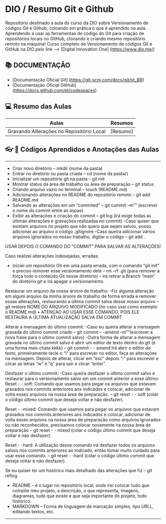 # DIO / Resumo Git e Github

Repositório destinado a aula do curso da DIO sobre Versionamento de códigos Git e Github, coloando em prática o que é aprendido na aula.
Aprendendo a usar as ferramentas de código do Git para criação de repositórios locais no GitHub, clonando e criando mesmo repositório remoto na máquina! Curso completo de Versionamento de códigos Git e GitHub na DIO pelo link --> [Digital Innovation One] (https://www.dio.me/)

## 📚 DOCUMENTAÇÃO
- [Documentação Oficial Git] (https://git-scm.com/docs/git/pt_BR)
- [Documentação Oficial GitHub] (https://docs.github.com/pt/codespaces)

## 💻 Resumo das Aulas

| Aulas | Resumos |
|-----------|---------|
| Gravando Alterações no Repositório Local | [Resumo] |

## 👓 📝 Códigos Aprendidos e Anotações das Aulas

-----
- Criar novo diretório – mkdir (nome da pasta)
- Entrar no diretório ou pasta criada – cd (nome da pasta/)
- Inicializar um repositório git na pasta – git init
- Mostrar status da área de trabalho ou área de preparação – git status 
- Criando arquivo vazio no terminal – touch (README.md)
- Adicionando alterações no README do repositório remoto – git add README.md
- Salvando as alterações em um “commited” – git commit –m”” (escrever o nome do commit entre as aspas)
- Exibir as alterações e criação do commit – git log (irá exigir todas as últimas alterações e gravações realizadas no commit)
-Caso quiser que existam arquivos no projeto que não quero que sejam salvos, posso adicionar ao arquivo o código .gitignore
-Caso queira adicionar vários arquivos ignorados no nosso trabalho, digitar o código – git add .

USAR DEPOIS O COMANDO DO “COMMIT” PARA SALVAR AS ALTERAÇÕES!

Caso realizei alterações indesejadas, erradas:
- Iniciei um repositório Git em uma pasta errada, com o comando “git init” e preciso remover esse versionamento dela – rm –rf .git (para remover a força todo o conteúdo Git nesse diretório) – irá retirar a Branch “main” do diretório git e irá apagar o versionamento.

Restaurar um arquivo da nossa árvore de trabalho:
-Fiz alguma alteração em algum arquivo da minha árvore de trabalho de forma errada e remover essas alterações, restaurando a última commit salva desse nosso arquivo – git restore NOME DO ARQUIVO MODIFICADO (no caso usei como exemplo o README.md)
•	ATENÇÃO AO USAR ESSE COMANDO, POIS ELE RESTAURA A ÚLTIMA ATUALIZAÇÃO SALVA EM COMMIT

Alterar a mensagem do último commit:
-Caso eu queira alterar a mensagem gravada do último commit criado – git commit – -amend –m””(escrever a nova frase para o último commit salvo)
-Outra forma de alterar a mensagem gravada no último commit salvo é abrir um editor de texto dentro do git (é uma forma mais chata kkkk) – git commit - - amend
Irá abrir o editor de texto, primeiramente tecle o “i” para escrever no editor, faça as alterações na mensagem.
Depois de alterar, clicar em “esc” depois “:” para escrever e clicar as letras “w” e “q” para sair e clicar “enter”.

Desfazer o último commit:
-Caso queira desfazer o último commit salvo e restaurar para o versionamento salvo em um commit anterior a esse último:
Reset - - soft: Comando que usamos para pegar os arquivos que estavam gravados nos commits anteriores aos indicados e colocar, adicionar de volta esses arquivos na nossa área de preparação. – git reset - - soft (colar o código último commit que deseja voltar e não desfazer).

Reset - -mixed: Comando que usamos para pegar os arquivos que estavam gravados nos commits anteriores aos indicados e colocar, adicionar de volta esses arquivos na nossa área de preparação como arquivos ignorados ou não reconhecidos, precisamos colocar novamente na nossa área de preparação – git reset - - mixed (colar o código último commit que deseja voltar e não desfazer).

Reset - -hard: A utilização desse comando irá desfazer todos os arquivos salvos nos commits anteriores ao indicado, então tomar muito cuidado para usar esse comando. – git reset - -hard (colar o código último commit que deseja voltar e não desfazer).

Se eu quiser ter um histórico mais detalhado das alterações que fiz – git reflog


- README – é o lugar no repositório local, onde irei colocar tudo que compõe meu projeto, a descrição, o que representa, imagens, diagramas, tudo que existe e que seja importante do projeto, todo histórico.
- MARKDOWN – Forma de linguagem de marcação simples, tipo URLL, editando textos, etc.
--------
